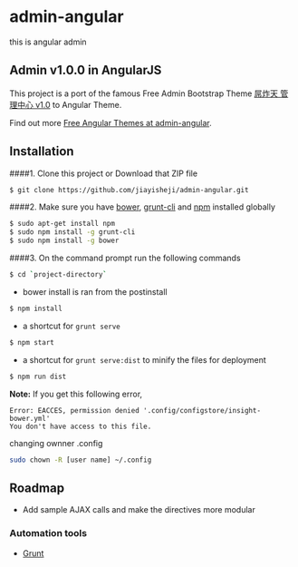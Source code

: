 # admin-angular
this is angular admin
## Admin v1.0.0 in AngularJS

This project is a port of the famous Free Admin Bootstrap Theme [屌炸天 管理中心 v1.0](https://github.com/jiayisheji/admin-angular) to Angular Theme.

Find out more [Free Angular Themes at admin-angular](https://github.com/jiayisheji/admin-angular).

## Installation
####1. Clone this project or Download that ZIP file

```sh
$ git clone https://github.com/jiayisheji/admin-angular.git
```

####2.  Make sure you have [bower](http://bower.io/), [grunt-cli](https://www.npmjs.com/package/grunt-cli) and  [npm](https://www.npmjs.org/) installed globally
 
 
```sh
$ sudo apt-get install npm
$ sudo npm install -g grunt-cli
$ sudo npm install -g bower
```
####3. On the command prompt run the following commands

```sh
$ cd `project-directory`
```
- bower install is ran from the postinstall
```sh
$ npm install 
```
- a shortcut for `grunt serve`
```sh
$ npm start
```
- a shortcut for `grunt serve:dist` to minify the files for deployment
```sh
$ npm run dist 
```


**Note:**
If you get this following error, 
```text
Error: EACCES, permission denied '.config/configstore/insight-bower.yml'
You don't have access to this file.
```
changing ownner .config

```sh
sudo chown -R [user name] ~/.config
```


## Roadmap

- Add sample AJAX calls and make the directives more modular

### Automation tools

- [Grunt](http://gruntjs.com/)